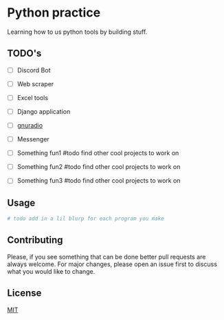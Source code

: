 # Python practice

Learning how to us python tools by building stuff.

## TODO's

- [ ] Discord Bot
- [ ] Web scraper
- [ ] Excel tools
- [ ] Django application
- [ ] [gnuradio](https://wiki.gnuradio.org/index.php/InstallingGR#Raspberry_Pi)
- [ ] Messenger
- [ ] Something fun1 #todo find other cool projects to work on
- [ ] Something fun2 #todo find other cool projects to work on
- [ ] Something fun3 #todo find other cool projects to work on





## Usage

```python
# todo add in a lil blurp for each program you make
```

## Contributing
Please, if you see something that can be done better pull requests are always welcome. 
For major changes, please open an issue first to discuss what you would like to change.



## License
[MIT](https://choosealicense.com/licenses/mit/)
